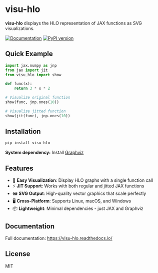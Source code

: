 # visu-hlo

**visu-hlo** displays the HLO representation of JAX functions as SVG visualizations.

[![Documentation](https://readthedocs.org/projects/visu-hlo/badge/?version=latest)](https://visu-hlo.readthedocs.io/en/latest/?badge=latest)
[![PyPI version](https://badge.fury.io/py/visu-hlo.svg)](https://badge.fury.io/py/visu-hlo)

## Quick Example

```python
import jax.numpy as jnp
from jax import jit
from visu_hlo import show

def func(x):
    return 3 * x * 2

# Visualize original function
show(func, jnp.ones(10))

# Visualize jitted function
show(jit(func), jnp.ones(10))
```

## Installation

```bash
pip install visu-hlo
```

**System dependency:** Install [Graphviz](https://graphviz.org/download/)

## Features

- 🎯 **Easy Visualization**: Display HLO graphs with a single function call
- ⚡ **JIT Support**: Works with both regular and jitted JAX functions
- 🖼️ **SVG Output**: High-quality vector graphics that scale perfectly
- 🖥️ **Cross-Platform**: Supports Linux, macOS, and Windows
- 📦 **Lightweight**: Minimal dependencies - just JAX and Graphviz

## Documentation

Full documentation: https://visu-hlo.readthedocs.io/

## License

MIT
